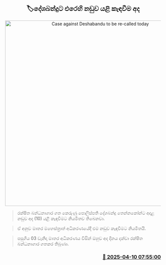 <p align='center'><b><h2 align='center' title='Case against Deshabandu to be re-called today'>🏷දේශබන්දුට එරෙහි නඩුව යළි කැඳවීම අද</h2></b></p>
<p align='center'><img src='https://helakuru.sgp1.cdn.digitaloceanspaces.com/esana/images/lib/deshabandu-thennakoon-3983.jpg' width='600' alt='Case against Deshabandu to be re-called today'></p>

> රක්ෂිත බන්ධනාගාර ගත කෙරුණු පොලිස්පති දේශබන්දු තෙන්නකෝන්ට අදාළ නඩුව අද (10) යළි කැඳවීමට නියමිතව තිබෙනවා.

> ඒ අනුව මාතර මහෙස්ත්‍රාත් අධිකරණයේදී ‍එම නඩුව කැඳවීමට නියමිතයි.

> පසුගිය 03 වැනිදා මාතර අධිකරණය විසින් ඔහුව අද දිනය දක්වා රක්ෂිත බන්ධනාගාර ගතකර තිබුණා.



<h3 align='right'><a href='https://www.helakuru.lk/esana/p/109141/'>📅 2025-04-10 07:55:00</a></h3>
